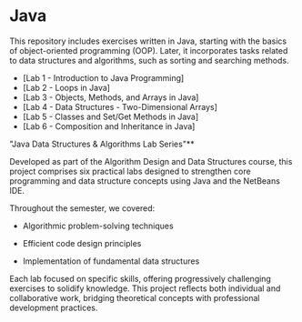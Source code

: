# Java
This repository includes exercises written in Java, starting with the basics of object-oriented programming (OOP). Later, it incorporates tasks related to data structures and algorithms, such as sorting and searching methods.

- [Lab 1 - Introduction to Java Programming]
- [Lab 2 - Loops in Java]
- [Lab 3 - Objects, Methods, and Arrays in Java]
- [Lab 4 - Data Structures - Two-Dimensional Arrays]
- [Lab 5 - Classes and Set/Get Methods in Java]
- [Lab 6 - Composition and Inheritance in Java]


"Java Data Structures & Algorithms Lab Series"**

Developed as part of the Algorithm Design and Data Structures course, this project comprises six practical labs designed to strengthen core programming and data structure concepts using Java and the NetBeans IDE.

Throughout the semester, we covered:

- Algorithmic problem-solving techniques

- Efficient code design principles

- Implementation of fundamental data structures

Each lab focused on specific skills, offering progressively challenging exercises to solidify knowledge. This project reflects both individual and collaborative work, bridging theoretical concepts with professional development practices.